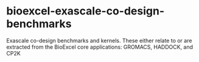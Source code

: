 # bioexcel-exascale-co-design-benchmarks
Exascale co-design benchmarks and kernels. These either relate to or are extracted from the BioExcel core applications: GROMACS, HADDOCK, and CP2K

